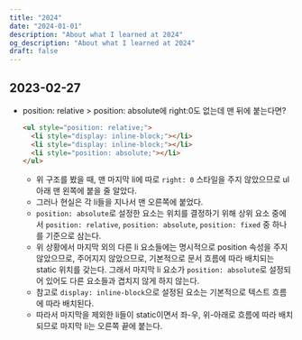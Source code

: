 ```yaml
---
title: "2024"
date: "2024-01-01"
description: "About what I learned at 2024"
og_description: "About what I learned at 2024"
draft: false
---
```


## **2023-02-27**

- position: relative > position: absolute에 right:0도 없는데 맨 뒤에 붙는다면?
  ```html
  <ul style="position: relative;">
    <li style="display: inline-block;"></li>
    <li style="display: inline-block;"></li>
    <li style="position: absolute;"></li>
  </ul>
  ```
  - 위 구조를 봤을 때, 맨 마지막 li에 따로 `right: 0` 스타일을 주지 않았으므로 ul 아래 맨 왼쪽에 붙을 줄 알았다.
  - 그러나 현실은 각 li들을 지나서 맨 오른쪽에 붙었다.
  - `position: absolute`로 설정한 요소는 위치를 결정하기 위해 상위 요소 중에서 `position: relative`, `position: absolute`, `position: fixed` 중 하나를 기준으로 삼는다.
  - 위 상황에서 마지막 외의 다른 li 요소들에는 명시적으로 position 속성을 주지 않았으므로, 주어지지 않았으므로, 기본적으로 문서 흐름에 따라 배치되는 static 위치를 갖는다. 그래서 마지막 li 요소가 `position: absolute`로 설정되어 있어도 다른 요소들과 겹치지 않게 하지 않는다.
  - 참고로 `display: inline-block`으로 설정된 요소는 기본적으로 텍스트 흐름에 따라 배치된다.
  - 따라서 마지막을 제외한 li들이 static이면서 좌-우, 위-아래로 흐름에 따라 배치되므로 마지막 li는 오른쪽 끝에 붙는다.
